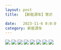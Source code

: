 ```yaml
---
layout: post
title:  【新能源车】常识

date:   2023-11-6 0:0:0
category: 新能源车
---
```

![](http://s9mfxrgoy.hd-bkt.clouddn.com/img/6661699834311_.pic.jpg)
![](http://s9mfxrgoy.hd-bkt.clouddn.com/img/IMG_1230.PNG)
![](http://s9mfxrgoy.hd-bkt.clouddn.com/img/IMG_1535.PNG)
![](http://s9mfxrgoy.hd-bkt.clouddn.com/img/IMG_1592.PNG)
![](http://s9mfxrgoy.hd-bkt.clouddn.com/img/IMG_1593.PNG)
![](http://s9mfxrgoy.hd-bkt.clouddn.com/img/IMG_1594.PNG)
![](http://s9mfxrgoy.hd-bkt.clouddn.com/img/IMG_1606.PNG)
![](http://s9mfxrgoy.hd-bkt.clouddn.com/img/IMG_1605.PNG)



